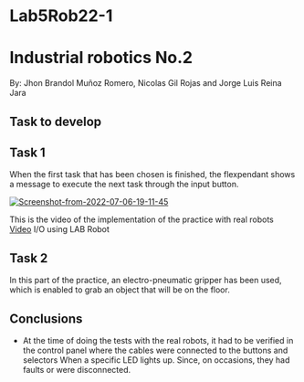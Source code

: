 # Lab5Rob22-1
#  Industrial robotics No.2

By: Jhon Brandol Muñoz Romero, Nicolas Gil Rojas and 
Jorge Luis Reina Jara

## Task to develop

## Task 1
When the first task that has been chosen is finished, the flexpendant shows a message to execute the next task through the input button.

<a href="https://ibb.co/BPZcqJj"><img src="https://i.ibb.co/hMWLDNH/Screenshot-from-2022-07-06-19-11-45.png" alt="Screenshot-from-2022-07-06-19-11-45" border="0"></a>

This is the video of the implementation of the practice with real robots
[Video](https://youtu.be/l5Zzl4wflTc) I/O using LAB Robot

## Task 2
In this part of the practice, an electro-pneumatic gripper has been used, which is enabled to grab an object that will be on the floor.


## Conclusions
- At the time of doing the tests with the real robots, it had to be verified in the control panel where the cables were connected to the buttons and selectors When a  specific LED lights up. Since, on occasions, they had faults or were disconnected.

